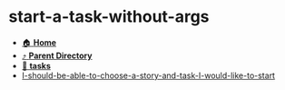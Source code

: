 # start-a-task-without-args
- [:house: **Home**](/README)
- [:arrow_heading_up: **Parent Directory**](/notes/archive/backlog/stories/_index.md)
- [:file_folder: **tasks**](tasks/_index.md)
- [I-should-be-able-to-choose-a-story-and-task-I-would-like-to-start](I-should-be-able-to-choose-a-story-and-task-I-would-like-to-start.md)
